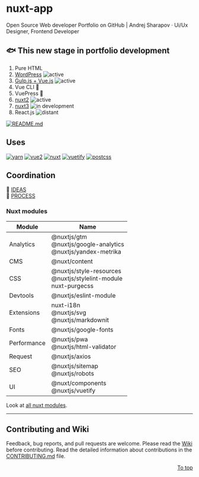 # nuxt-app

Open Source Web developer Portfolio on GitHub | Andrej Sharapov · Ui/Ux Designer, Frontend Developer

## :fish: This new stage in portfolio development

1. Pure HTML
2. [WordPress][wp] ![active]
3. [Gulp.js + Vue.js][gulp] ![active]
4. Vue CLI :feet:
5. VuePress :feet:
6. [nuxt2](Nuxt2) ![active]
7. [nuxt3](Nuxt3) ![in development]
8. React.js ![distant]

[![README.md][preview]](/README.md)

## Uses

[![yarn][yarn-image]][yarn]
[![vue2][vue-image]][vue]
[![nuxt][nuxt-image]][nuxt]
[![vuetify][vuetify-image]][vuetify]
[![postcss][postcss-image]][postcss]

## Coordination

:orange_book: [IDEAS][ideas]  
:blue_book: [PROCESS][projects]

### Nuxt modules

| Module      | Name                                                                     |
| ----------- | ------------------------------------------------------------------------ |
| Analytics   | @nuxtjs/gtm<br />@nuxtjs/google-analytics<br />@nuxtjs/yandex-metrika    |
| CMS         | @nuxt/content                                                            |
| CSS         | @nuxtjs/style-resources<br />@nuxtjs/stylelint-module<br />nuxt-purgecss |
| Devtools    | @nuxtjs/eslint-module                                                    |
| Extensions  | nuxt-i18n<br />@nuxtjs/svg<br />@nuxtjs/markdownit                       |
| Fonts       | @nuxtjs/google-fonts                                                     |
| Performance | @nuxtjs/pwa<br />@nuxtjs/html-validator                                  |
| Request     | @nuxtjs/axios                                                            |
| SEO         | @nuxtjs/sitemap<br />@nuxtjs/robots                                      |
| UI          | @nuxt/components<br />@nuxtjs/vuetify                                    |

Look at [all nuxt modules][modules].

---

## Contributing and Wiki

Feedback, bug reports, and pull requests are welcome. Please read the [Wiki][wiki] before contributing. Read the detailed information about contributions in the [CONTRIBUTING.md][contributing] file.

<p align="right">
  <a href="#uses">To top</a>
</p>

[preview]: https://sharapov.dev/README.png
[wp]: https://madeas.ru
[gulp]: https://andrejsharapov.github.io
[nuxt2]: https://github.com/andrejsharapov/nuxt-app
[nuxt3]: https://github.com/andrejsharapov/nuxt3-app
[active]: https://img.shields.io/badge/active-4a4848.svg
[in development]: https://img.shields.io/badge/in_development-40ce87.svg
[distant]: https://img.shields.io/badge/in_the_distant_future-61dafb.svg
[ideas]: ../../discussions/31
[projects]: ../../projects/2
[yarn]: https://yarnpkg.com/
[yarn-image]: https://img.shields.io/badge/yarn-1.22.x-2c8ebb.svg
[vue]: https://vuejs.org
[vue-image]: https://img.shields.io/badge/vue-2.6.x-41b883.svg
[nuxt]: https://nuxtjs.org/
[nuxt-image]: https://img.shields.io/badge/nuxt-2.15.x-108775.svg
[vuetify]: https://vuetifyjs.com/en/
[vuetify-image]: https://img.shields.io/badge/vuetify-2.4.x-1697f6.svg?
[modules]: https://modules.nuxtjs.org/
[wiki]: ../../wiki
[contributing]: https://github.com/andrejsharapov/nuxt-app/blob/master/CONTRIBUTING.md
[postcss]: https://postcss.org/
[postcss-image]: https://img.shields.io/badge/postcss-7.0.x-dd3a0a.svg
